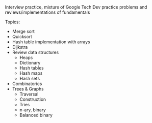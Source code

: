 Interview practice, mixture of Google Tech Dev practice problems and reviews/implementations of fundamentals

Topics:
* Merge sort
* Quicksort
* Hash table implementation with arrays
* Dijkstra
* Review data structures
    * Heaps
    * Dictionary
    * Hash tables
    * Hash maps
    * Hash sets
* Combinatorics
* Trees & Graphs
    * Traversal
    * Construction
    * Tries
    * n-ary, binary
    * Balanced binary

